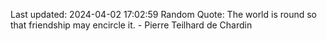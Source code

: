 Last updated: 2024-04-02 17:02:59
Random Quote: The world is round so that friendship may encircle it. - Pierre Teilhard de Chardin